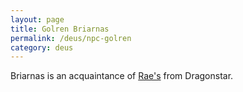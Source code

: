 ```yaml
---
layout: page
title: Golren Briarnas
permalink: /deus/npc-golren
category: deus
---
```

Briarnas is an acquaintance of [Rae's](char-public-eva) from Dragonstar.
